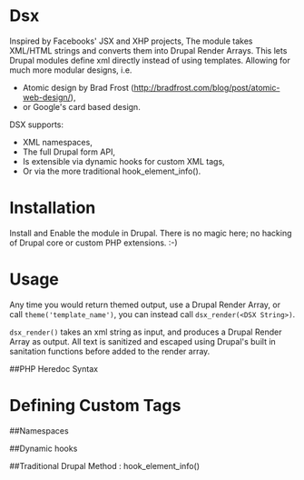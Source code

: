 Dsx
===

Inspired by Facebooks' JSX and XHP projects,
The module takes XML/HTML strings and converts them into Drupal Render Arrays.
This lets Drupal modules define xml directly instead of using templates.
Allowing for much more modular designs, i.e.
 - Atomic design by Brad Frost (http://bradfrost.com/blog/post/atomic-web-design/),
 - or Google's card based design.

DSX supports:
 - XML namespaces,
 - The full Drupal form API,
 - Is extensible via dynamic hooks for custom XML tags,
 - Or via the more traditional hook_element_info().

Installation
==============
Install and Enable the module in Drupal.
There is no magic here; no hacking of Drupal core or custom PHP extensions. :-)

Usage
======
Any time you would return themed output,
use a Drupal Render Array,
or call `theme('template_name')`,
you can instead call `dsx_render(<DSX String>)`.

`dsx_render()` takes an xml string as input, and produces a Drupal Render Array as output.
All text is sanitized and escaped using Drupal's built in sanitation functions before added to the render array.

##PHP Heredoc Syntax


Defining Custom Tags
====================

##Namespaces


##Dynamic hooks


##Traditional Drupal Method : hook_element_info()
